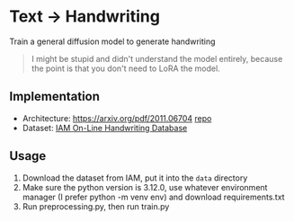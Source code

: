 # Text -> Handwriting
Train a general diffusion model to generate handwriting 
> I might be stupid and didn't understand the model entirely, because the point is that you don't need to LoRA the model.

## Implementation
* Architecture: https://arxiv.org/pdf/2011.06704 [repo](https://github.com/tcl9876/Diffusion-Handwriting-Generation/tree/master)
* Dataset: [IAM On-Line Handwriting Database](https://fki.tic.heia-fr.ch/databases/download-the-iam-on-line-handwriting-database)

## Usage
1. Download the dataset from IAM,  put it into the ``data`` directory
2. Make sure the python version is 3.12.0, use whatever environment manager (I prefer python -m venv env) and download requirements.txt
3. Run preprocessing.py, then run train.py
